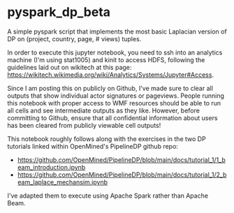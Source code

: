 # pyspark_dp_beta
A simple pyspark script that implements the most basic Laplacian version of DP on (project, country, page, # views) tuples.

In order to execute this jupyter notebook, you need to ssh into an analytics machine (I'm using stat1005) and kinit to access HDFS, following the guidelines laid out on wikitech at this page: https://wikitech.wikimedia.org/wiki/Analytics/Systems/Jupyter#Access.

Since I am posting this on publicly on Github, I've made sure to clear all outputs that show individual actor signatures or pageviews. People running this notebook with proper access to WMF resources should be able to run all cells and see intermediate outputs as they like. However, before committing to Github, ensure that all confidential information about users has been cleared from publicly viewable cell outputs!

This notebook roughly follows along with the exercises in the two DP tutorials linked within OpenMined's PipelineDP github repo:
- https://github.com/OpenMined/PipelineDP/blob/main/docs/tutorial_1/1_beam_introduction.ipynb
- https://github.com/OpenMined/PipelineDP/blob/main/docs/tutorial_1/2_beam_laplace_mechansim.ipynb

I've adapted them to execute using Apache Spark rather than Apache Beam.
